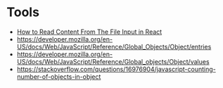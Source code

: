# Tools

- [How to Read Content From The File Input in React](https://medium.com/@ilonacodes/front-end-shorts-how-to-read-content-from-the-file-input-in-react-17f49b293909)
- https://developer.mozilla.org/en-US/docs/Web/JavaScript/Reference/Global_Objects/Object/entries
- https://developer.mozilla.org/en-US/docs/Web/JavaScript/Reference/Global_objects/Object/values
- https://stackoverflow.com/questions/16976904/javascript-counting-number-of-objects-in-object
